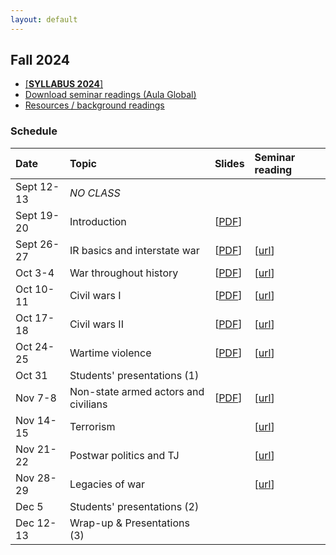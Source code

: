 ```yaml
---
layout: default
---
```


## Fall 2024

- [[**SYLLABUS 2024**]](https://raw.githack.com/franvillamil/syllabi/master/current/syllabus_war_peace_political_violence.pdf)
- [Download seminar readings (Aula Global)](https://aulaglobal.uc3m.es/mod/folder/view.php?id=5133021)
- [Resources / background readings](./resources.html)

### Schedule

| Date        | Topic  | Slides | Seminar reading |
| :---        | :---   | :--- | :--- |
| Sept 12-13    | *NO CLASS* |||
| Sept 19-20    | Introduction | [[PDF](./slides/01_introduction/introduction.pdf)] ||
| Sept 26-27  | IR basics and interstate war | [[PDF](./slides/03_interstate/interstate.pdf)] | [[url](https://www.foreignaffairs.com/israel/israels-next-war-hezbollah-lebanon)] |
| Oct 3-4  | War throughout history | [[PDF](./slides/04_war_history/war_history.pdf)] | [[url](https://www.ft.com/content/9ab50dee-67f5-4e1b-8456-d8f11814ef18)] |
| Oct 10-11  | Civil wars I | [[PDF](./slides/05_civil_wars1/civil_wars1.pdf)] | [[url](https://www.theatlantic.com/magazine/archive/1994/02/the-coming-anarchy/304670/)] |
| Oct 17-18  | Civil wars II | [[PDF](./slides/06_civil_wars2/civil_wars2.pdf)] | [[url](https://www.newyorker.com/magazine/2021/09/13/the-other-afghan-women)] | 
| Oct 24-25  | Wartime violence | [[PDF](./slides/07_wartime_violence/violence.pdf)] | [[url](https://www.newyorker.com/magazine/2023/02/06/the-hunt-for-russian-collaborators-in-ukraine)] | 
| Oct 31  | Students' presentations (1) |||
| Nov 7-8  | Non-state armed actors and civilians | [[PDF](./slides/08_rebels/rebels.pdf)] | [[url](https://americanaffairsjournal.org/2024/05/the-bukele-model-and-the-future-of-el-salvador/)] |
| Nov 14-15  | Terrorism | <!-- [[PDF](./slides/09_terrorism/terrorism.pdf)] --> | [[url](https://www.newyorker.com/magazine/2024/08/12/yahya-sinwar-profile-hamas-gaza-war-israel)] |
| Nov 21-22  | Postwar politics and TJ | <!-- [[PDF](./slides/10_postwar_politics/postwar.pdf)] --> | [[url](https://www.newyorker.com/magazine/2022/08/08/the-prosecution-of-russian-war-crimes-in-ukraine)] |
| Nov 28-29 | Legacies of war | <!-- [[PDF](./slides/12_legacies/legacies.pdf)] --> | [[url](https://www.newyorker.com/news/the-weekend-essay/in-the-shadow-of-the-holocaust)] |
| Dec 5  | Students' presentations (2) |||
| Dec 12-13   | Wrap-up & Presentations (3) | <!-- [[PDF](./slides/13_wrap/wrap_up.pdf)] --> ||

